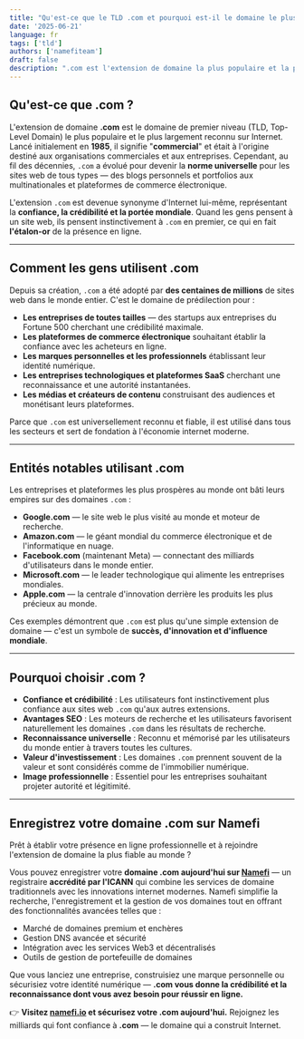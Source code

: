 ```yaml
---
title: "Qu'est-ce que le TLD .com et pourquoi est-il le domaine le plus populaire ?"
date: '2025-06-21'
language: fr
tags: ['tld']
authors: ['namefiteam']
draft: false
description: ".com est l'extension de domaine la plus populaire et la plus fiable au monde. Découvrez son histoire, ses avantages et pourquoi elle reste le premier choix des entreprises du monde entier."
---
```


## **Qu'est-ce que .com ?**

L'extension de domaine **.com** est le domaine de premier niveau (TLD, Top-Level Domain) le plus populaire et le plus largement reconnu sur Internet. Lancé initialement en **1985**, il signifie "**commercial**" et était à l'origine destiné aux organisations commerciales et aux entreprises. Cependant, au fil des décennies, `.com` a évolué pour devenir la **norme universelle** pour les sites web de tous types — des blogs personnels et portfolios aux multinationales et plateformes de commerce électronique.

L'extension `.com` est devenue synonyme d'Internet lui-même, représentant la **confiance, la crédibilité et la portée mondiale**. Quand les gens pensent à un site web, ils pensent instinctivement à `.com` en premier, ce qui en fait **l'étalon-or** de la présence en ligne.

---

## **Comment les gens utilisent .com**

Depuis sa création, `.com` a été adopté par **des centaines de millions** de sites web dans le monde entier. C'est le domaine de prédilection pour :

* **Les entreprises de toutes tailles** — des startups aux entreprises du Fortune 500 cherchant une crédibilité maximale.
* **Les plateformes de commerce électronique** souhaitant établir la confiance avec les acheteurs en ligne.
* **Les marques personnelles et les professionnels** établissant leur identité numérique.
* **Les entreprises technologiques et plateformes SaaS** cherchant une reconnaissance et une autorité instantanées.
* **Les médias et créateurs de contenu** construisant des audiences et monétisant leurs plateformes.

Parce que `.com` est universellement reconnu et fiable, il est utilisé dans tous les secteurs et sert de fondation à l'économie internet moderne.

---

## **Entités notables utilisant .com**

Les entreprises et plateformes les plus prospères au monde ont bâti leurs empires sur des domaines `.com` :

* **Google.com** — le site web le plus visité au monde et moteur de recherche.
* **Amazon.com** — le géant mondial du commerce électronique et de l'informatique en nuage.
* **Facebook.com** (maintenant Meta) — connectant des milliards d'utilisateurs dans le monde entier.
* **Microsoft.com** — le leader technologique qui alimente les entreprises mondiales.
* **Apple.com** — la centrale d'innovation derrière les produits les plus précieux au monde.

Ces exemples démontrent que `.com` est plus qu'une simple extension de domaine — c'est un symbole de **succès, d'innovation et d'influence mondiale**.

---

## **Pourquoi choisir .com ?**

* **Confiance et crédibilité** : Les utilisateurs font instinctivement plus confiance aux sites web `.com` qu'aux autres extensions.
* **Avantages SEO** : Les moteurs de recherche et les utilisateurs favorisent naturellement les domaines `.com` dans les résultats de recherche.
* **Reconnaissance universelle** : Reconnu et mémorisé par les utilisateurs du monde entier à travers toutes les cultures.
* **Valeur d'investissement** : Les domaines `.com` prennent souvent de la valeur et sont considérés comme de l'immobilier numérique.
* **Image professionnelle** : Essentiel pour les entreprises souhaitant projeter autorité et légitimité.

---

## **Enregistrez votre domaine .com sur Namefi**

Prêt à établir votre présence en ligne professionnelle et à rejoindre l'extension de domaine la plus fiable au monde ?

Vous pouvez enregistrer votre **domaine .com aujourd'hui sur [Namefi](https://namefi.io)** — un registraire **accrédité par l'ICANN** qui combine les services de domaine traditionnels avec les innovations internet modernes. Namefi simplifie la recherche, l'enregistrement et la gestion de vos domaines tout en offrant des fonctionnalités avancées telles que :

* Marché de domaines premium et enchères
* Gestion DNS avancée et sécurité
* Intégration avec les services Web3 et décentralisés
* Outils de gestion de portefeuille de domaines

Que vous lanciez une entreprise, construisiez une marque personnelle ou sécurisiez votre identité numérique — **.com vous donne la crédibilité et la reconnaissance dont vous avez besoin pour réussir en ligne.**

👉 **Visitez [namefi.io](https://namefi.io) et sécurisez votre .com aujourd'hui.**
Rejoignez les milliards qui font confiance à **.com** — le domaine qui a construit Internet.